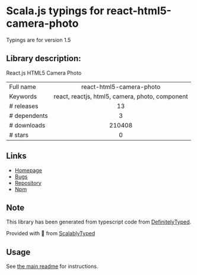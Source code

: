 
# Scala.js typings for react-html5-camera-photo

Typings are for version 1.5

## Library description:
React.js HTML5 Camera Photo

|                    |                 |
| ------------------ | :-------------: |
| Full name          | react-html5-camera-photo |
| Keywords           | react, reactjs, html5, camera, photo, component |
| # releases         | 13 |
| # dependents       | 3 |
| # downloads        | 210408 |
| # stars            | 0 |

## Links
- [Homepage](https://mabelanger.github.io/react-html5-camera-photo/)
- [Bugs](https://github.com/mabelanger/react-html5-camera-photo/issues)
- [Repository](https://github.com/mabelanger/react-html5-camera-photo)
- [Npm](https://www.npmjs.com/package/react-html5-camera-photo)
    


## Note
This library has been generated from typescript code from [DefinitelyTyped](https://definitelytyped.org).

Provided with :purple_heart: from [ScalablyTyped](https://github.com/oyvindberg/ScalablyTyped)

## Usage
See [the main readme](../../readme.md) for instructions.


